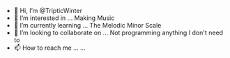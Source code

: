 - 👋 Hi, I’m @TripticWinter
- 👀 I’m interested in ... Making Music
- 🌱 I’m currently learning ... The Melodic Minor Scale
- 💞️ I’m looking to collaborate on ... Not programming anything I don't need to 
- 📫 How to reach me ... ...

<!---
TripticWinter/TripticWinter is a ✨ special ✨ repository because its `README.md` (this file) appears on your GitHub profile.
You can click the Preview link to take a look at your changes.
--->
